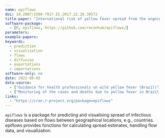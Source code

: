 ```yaml
---
name: epiflows
doi: 10.2807/1560-7917.ES.2017.22.28.30572
title-paper: "International risk of yellow fever spread from the ongoing outbreak in Brazil, December 2016 to May 2017"
software-package:
  - [R, epiflows, https://github.com/reconhub/epiflows/]
parameters:
example-papers:  
keywords:
  - prediction
  - visualization
  - flows
  - diffusion
  - exportations
  - importations
software-only: no
date: 2022-08-05
data-source:
  - ["Guidance for health professionals on wild yellow fever (Brazil)", "http://portalsaude.saude.gov.br/index.php/o-ministerio/principal/leia-mais-o-ministerio/619-secretaria-svs/l1-svs/27300-febre-amarela-informacao-e-orientacao"]
  - ["Monitoring of the cases and deaths due to yellow fever in Brazil, update n. 43/2017", "http://portalarquivos.saude.gov.br/images/pdf/2017/junho/02/COES-FEBRE-AMARELA---INFORME-43---Atualiza----o-em-31maio2017.pdf"]
links:
  - "https://cran.r-project.org/package=epiflows"
---
```


`epiflows` is a package for predicting and visualising spread of infectious diseases based on flows between geographical locations, e.g., countries. epiflows provides functions for calculating spread estimates, handling flow data, and visualization.

